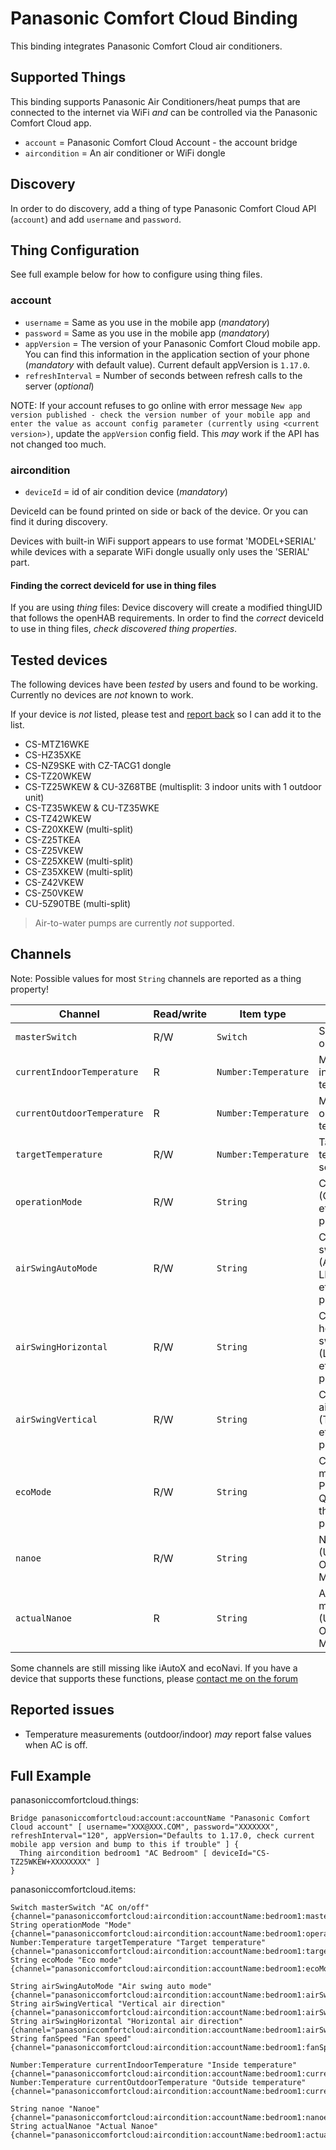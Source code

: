 # Panasonic Comfort Cloud Binding

This binding integrates Panasonic Comfort Cloud air conditioners.

## Supported Things

This binding supports Panasonic Air Conditioners/heat pumps that are connected to the internet via WiFi _and_ can be
controlled via the Panasonic Comfort Cloud app.

* `account` = Panasonic Comfort Cloud Account - the account bridge
* `aircondition` = An air conditioner or WiFi dongle

## Discovery

In order to do discovery, add a thing of type Panasonic Comfort Cloud API (`account`) and add `username` and `password`.

## Thing Configuration

See full example below for how to configure using thing files.

### account

* `username` = Same as you use in the mobile app (_mandatory_)
* `password` = Same as you use in the mobile app (_mandatory_)
* `appVersion` = The version of your Panasonic Comfort Cloud mobile app. You can find this information in the
  application section of your phone (_mandatory_ with default value). Current default appVersion is `1.17.0`.
* `refreshInterval` = Number of seconds between refresh calls to the server (_optional_)

NOTE: If your account refuses to go online with error message `New app version published - check the version number of
your mobile app and enter the value as account config parameter (currently using <current version>)`, update
the `appVersion` config field. This _may_ work if the API has not changed too much.

### aircondition

* `deviceId` = id of air condition device (_mandatory_)

DeviceId can be found printed on side or back of the device. Or you can find it during discovery.

Devices with built-in WiFi support appears to use format 'MODEL+SERIAL' while devices with a separate WiFi dongle
usually only uses the 'SERIAL' part.

#### Finding the correct deviceId for use in thing files

If you are using *thing* files: Device discovery will create a modified thingUID that follows the openHAB
requirements. In order to find the _correct_ deviceId to use in thing files, _check discovered thing properties_.

## Tested devices

The following devices have been *tested* by users and found to be working. Currently no devices are *not* known to work.

If your device is *not* listed, please test
and [report back](https://community.openhab.org/t/panasonic-comfort-cloud-binding/133848) so I can add it to the list.

* CS-MTZ16WKE
* CS-HZ35XKE
* CS-NZ9SKE with CZ-TACG1 dongle
* CS-TZ20WKEW
* CS-TZ25WKEW & CU-3Z68TBE (multisplit: 3 indoor units with 1 outdoor unit)
* CS-TZ35WKEW & CU-TZ35WKE
* CS-TZ42WKEW
* CS-Z20XKEW (multi-split)
* CS-Z25TKEA
* CS-Z25VKEW
* CS-Z25XKEW (multi-split)
* CS-Z35XKEW (multi-split)
* CS-Z42VKEW
* CS-Z50VKEW
* CU-5Z90TBE (multi-split)

> Air-to-water pumps are currently *not* supported.

## Channels

Note: Possible values for most `String` channels are reported as a thing property!

| Channel                     | Read/write | Item type            | Description                                                                |
|-----------------------------|------------|----------------------|----------------------------------------------------------------------------|
| `masterSwitch`              | R/W        | `Switch`             | Switch AC ON or OFF                                                        |
| `currentIndoorTemperature`  | R          | `Number:Temperature` | Measured indoor temperature                                                |
| `currentOutdoorTemperature` | R          | `Number:Temperature` | Measured outdoor temperature                                               |
| `targetTemperature`         | R/W        | `Number:Temperature` | Target temperature / setpoint                                              |
| `operationMode`             | R/W        | `String`             | Current mode (COOL, HEAT, etc, see thing properties)                       |
| `airSwingAutoMode`          | R/W        | `String`             | Current auto air swing mode (AUTO, LEFT_RIGHT etc, see thing properties)   |
| `airSwingHorizontal`        | R/W        | `String`             | Current horizontal air swing mode (LEFT, CENTER etc, see thing properties) |
| `airSwingVertical`          | R/W        | `String`             | Current vertical air swing mode (TOP, BOTTOM etc, see thing properties)    |
| `ecoMode`                   | R/W        | `String`             | Current eco mode (AUTO, POWERFUL, QUIET, see thing properties)             |
| `nanoe`                     | R/W        | `String`             | Nanoe mode (UNAVAILABLE, OFF, ON, MODE_G, ALL)                             |
| `actualNanoe`               | R          | `String`             | Actual Nanoe mode (UNAVAILABLE, OFF, ON, MODE_G, ALL)                      |

Some channels are still missing like iAutoX and ecoNavi. If you have a device that supports these functions, please
[contact me on the forum](https://community.openhab.org/t/panasonic-comfort-cloud-binding/133848)

## Reported issues

* Temperature measurements (outdoor/indoor) *may* report false values when AC is off.

## Full Example

panasoniccomfortcloud.things:

```
Bridge panasoniccomfortcloud:account:accountName "Panasonic Comfort Cloud account" [ username="XXX@XXX.COM", password="XXXXXXX", refreshInterval="120", appVersion="Defaults to 1.17.0, check current mobile app version and bump to this if trouble" ] {
  Thing aircondition bedroom1 "AC Bedroom" [ deviceId="CS-TZ25WKEW+XXXXXXXX" ]
}
```

panasoniccomfortcloud.items:

```
Switch masterSwitch "AC on/off" {channel="panasoniccomfortcloud:aircondition:accountName:bedroom1:masterSwitch"}
String operationMode "Mode" {channel="panasoniccomfortcloud:aircondition:accountName:bedroom1:operationMode"}
Number:Temperature targetTemperature "Target temperature" {channel="panasoniccomfortcloud:aircondition:accountName:bedroom1:targetTemperature"}
String ecoMode "Eco mode" {channel="panasoniccomfortcloud:aircondition:accountName:bedroom1:ecoMode"}

String airSwingAutoMode "Air swing auto mode" {channel="panasoniccomfortcloud:aircondition:accountName:bedroom1:airSwingAutoMode"}
String airSwingVertical "Vertical air direction" {channel="panasoniccomfortcloud:aircondition:accountName:bedroom1:airSwingVertical"}
String airSwingHorizontal "Horizontal air direction" {channel="panasoniccomfortcloud:aircondition:accountName:bedroom1:airSwingHorizontal"}
String fanSpeed "Fan speed" {channel="panasoniccomfortcloud:aircondition:accountName:bedroom1:fanSpeed"}

Number:Temperature currentIndoorTemperature "Inside temperature" {channel="panasoniccomfortcloud:aircondition:accountName:bedroom1:currentIndoorTemperature"}
Number:Temperature currentOutdoorTemperature "Outside temperature" {channel="panasoniccomfortcloud:aircondition:accountName:bedroom1:currentOutdoorTemperature"}

String nanoe "Nanoe" {channel="panasoniccomfortcloud:aircondition:accountName:bedroom1:nanoe"}
String actualNanoe "Actual Nanoe" {channel="panasoniccomfortcloud:aircondition:accountName:bedroom1:actualNanoe"}
```
